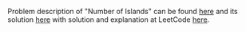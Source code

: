 Problem description of "Number of Islands" can be found [here](https://leetcode.com/problems/number-of-provinces/description/) and its solution [here](https://github.com/aurimas13/Solutions-To-Problems/blob/main/LeetCode/Python%20Solutions/Number%20of%20Provinces/number.py) 
with solution and explanation at LeetCode [here](https://leetcode.com/problems/number-of-provinces/solutions/3048685/python-solution-beats-95/).
